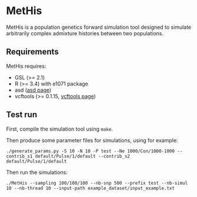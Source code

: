 # MetHis

MetHis is a population genetics forward simulation tool designed to simulate arbitrarily complex admixture histories between two populations.

## Requirements
MetHis requires:
- GSL (>= 2.1)
- R (>= 3.4) with e1071 package
- asd ([asd page](https://github.com/szpiech/asd))
- vcftools (>= 0.1.15, [vcftools page](https://vcftools.github.io/index.html))

## Test run
First, compile the simulation tool using `make`.

Then produce some parameter files for simulations, using for example:
```
./generate_params.py -S 10 -N 10 -P test --Ne 1000/Con/1000-1000 --contrib_s1 default/Pulse/1/default --contrib_s2 default/Pulse/1/default
```

Then run the simulations:
```
./MetHis --sampling 100/100/100 --nb-snp 500 --prefix test --nb-simul 10 --nb-thread 10 --input-path example_dataset/input_example.txt
```
